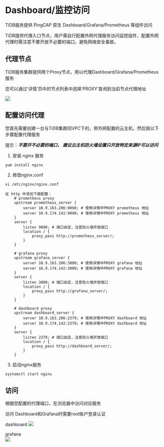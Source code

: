 

# Dashboard/监控访问

TiDB服务提供 PingCAP 原生 Dashboard/Grafana/Prometheus 等组件访问

TiDB提供代理入口节点，用户需自行配置外网代理服务访问监控组件，配置外网代理时需注意不要开放不必要的端口，避免网络安全事故。

## 代理节点

TiDB服务集群提供两个Proxy节点，用以代理Dashboard/Grafana/Prometheus服务

您可以通过‘详情’页中的节点列表中选择‘PROXY’查询到当前节点代理地址

![](https://tidb-doc.cn-bj.ufileos.com/utidb/proxy_list.png)

## 配置访问代理

您首先需要创建一台与TiDB集群同VPC下的，带外网配置的云主机，然后按以下步骤配置代理服务

提示：***不要开不必要的端口， 建议云主机防火墙设置只开放特定来源IP可以访问***

1. 安装 nginx 服务
```
yum install nginx
```

2. 修改nginx.conf
```
vi /etc/nginx/nginx.conf

在 http 中添加下面配置：
    # prometheus proxy
    upstream prometheus_server {
        server 10.9.163.206:9090; # 使用详情中PROXY prometheus 地址
        server 10.9.174.142:9090; # 使用详情中PROXY prometheus 地址
    }
    server {
        listen 9090; # 端口自定，注意防火墙开放端口
        location / {
            proxy_pass http://prometheus_server/;
        }
    }

    # grafana proxy
    upstream grafana_server {
        server 10.9.163.206:3000; # 使用详情中PROXY grafana 地址
        server 10.9.174.142:3000; # 使用详情中PROXY grafana 地址
    }
    server {
        listen 3000; # 端口自定，注意防火墙开放端口
        location / {
            proxy_pass http://grafana_server/;
        }
    }

    # dashboard proxy
    upstream dashboard_server {
        server 10.9.163.206:2379; # 使用详情中PROXY dashboard 地址
        server 10.9.174.142:2379; # 使用详情中PROXY dashboard 地址
    }
    server {
        listen 2379; # 端口自定，注意防火墙开放端口
        location / {
            proxy_pass http://dashboard_server/;
        }
    }
```

3. 启动nginx服务
```
systemctl start nginx
```

## 访问
根据您配置的代理端口，在浏览器中访问对应服务

访问 Dashboard和Grafana时需要root账户登录认证

dashboard
![](https://tidb-doc.cn-bj.ufileos.com/utidb/dashboard-login.png)

grafana  
![](https://tidb-doc.cn-bj.ufileos.com/utidb/grafana-login.png)